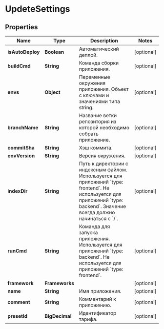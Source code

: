 

# UpdeteSettings


## Properties

| Name | Type | Description | Notes |
|------------ | ------------- | ------------- | -------------|
|**isAutoDeploy** | **Boolean** | Автоматический деплой. |  [optional] |
|**buildCmd** | **String** | Команда сборки приложения. |  [optional] |
|**envs** | **Object** | Переменные окружения приложения. Объект с ключами и значениями типа string. |  [optional] |
|**branchName** | **String** | Название ветки репозитория из которой необходимо собрать приложение. |  [optional] |
|**commitSha** | **String** | Хэш коммита. |  [optional] |
|**envVersion** | **String** | Версия окружения. |  [optional] |
|**indexDir** | **String** | Путь к директории с индексным файлом. Используется для приложений &#x60;type: frontend&#x60;. Не используется для приложений &#x60;type: backend&#x60;. Значение всегда должно начинаться с &#x60;/&#x60;. |  [optional] |
|**runCmd** | **String** | Команда для запуска приложения. Используется для приложений &#x60;type: backend&#x60;. Не используется для приложений &#x60;type: frontend&#x60;. |  [optional] |
|**framework** | **Frameworks** |  |  [optional] |
|**name** | **String** | Имя приложения. |  [optional] |
|**comment** | **String** | Комментарий к приложению. |  [optional] |
|**presetId** | **BigDecimal** | Идентификатор тарифа. |  [optional] |



